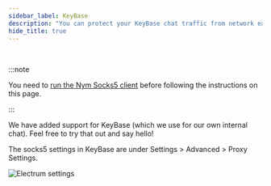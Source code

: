 ```yaml
---
sidebar_label: KeyBase
description: "You can protect your KeyBase chat traffic from network eavesdroppers using the Nym mixnet. Here's how."
hide_title: true 
---
```


<br />

:::note

You need to [run the Nym Socks5 client](/docs/use-apps/) before following the instructions on this page.

:::

We have added support for KeyBase (which we use for our own internal chat). Feel free to try that out and say hello!

The socks5 settings in KeyBase are under Settings > Advanced > Proxy Settings.

![Electrum settings](/img/docs/keybase-settings.gif)
